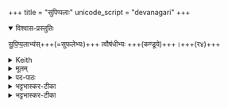 +++
title = "सुपिप्पलाः"
unicode_script = "devanagari"
+++

<details open><summary>विश्वास-प्रस्तुतिः</summary>

सु॒पि॒प्प॒लाभ्य॑स्+++(=सुफलेभ्यः)+++ त्वौष॑धीभ्यः +++(कण्डूये)+++।+++(र४)+++
</details>

<details><summary>Keith</summary>

For the plants with good berries thee!
</details>


<details><summary>मूलम्</summary>

सु॒पि॒प्प॒लाभ्य॑स्त्वौष॑धीभ्यः ।
</details>

<details><summary>पद-पाठः</summary>

<details><summary>पद-पाठः</summary>

सु॒पि॒प्प॒लाभ्य॒ इति॑ सु-पि॒प्प॒लाभ्यः॑ । त्वा॒ । ओष॑धीभ्य॒ इत्योष॑धि-भ्यः॒ ।  
</details>
</details>

<details><summary>भट्टभास्कर-टीका</summary>

यास्सुपिप्पलाः शोभनफलाः शोभनकरणिका ओषधयः, तदर्थं त्वां कण्डूये इति शेषः । पूर्ववत्स्वरः । ओषधिशब्दे तु दासीभारादित्वात् पूर्वपदप्रकृतिस्वरत्वम् । 'ओषधेश्च विभक्तावप्रथमायाम्' इति दीर्घः । 'यद्धस्तेन कण्डूयत' इत्यादि ब्राह्मणम् ॥
</details>

<details><summary>भट्टभास्कर-टीका</summary>

9चषालं प्रतिमुञ्चाति - सुपिप्पलाभ्य इति ॥ व्याख्यातमेव । शोभनफलानामोषधीनामर्थाय त्वां चषालं यूपस्याग्रे प्रतिमुञ्चामीति शेषः । 'तस्माच्छीर्षत ओषधयः फलं गृह्णन्ति' `इति ब्राह्मणम् ॥
</details>
